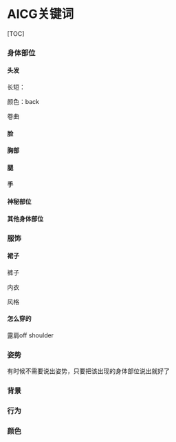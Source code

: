 # AICG关键词

[TOC]



### 身体部位

#### 头发

长短：

颜色：back

卷曲



#### 脸

#### 胸部

#### 腿

#### 手

#### 神秘部位

#### 其他身体部位

### 服饰



#### 裙子

裤子

内衣

风格

#### 怎么穿的

露肩off shoulder

### 姿势

有时候不需要说出姿势，只要把该出现的身体部位说出就好了

### 背景

### 行为

### 颜色

